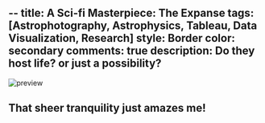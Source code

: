 --
title: A Sci-fi Masterpiece: The Expanse
tags: [Astrophotography, Astrophysics, Tableau, Data Visualization, Research]
style: Border
color: secondary
comments: true
description: Do they host life? or just a possibility?
--

![preview](https://i.postimg.cc/sxFxNkz5/collection.png)

## That sheer tranquility just amazes me!


